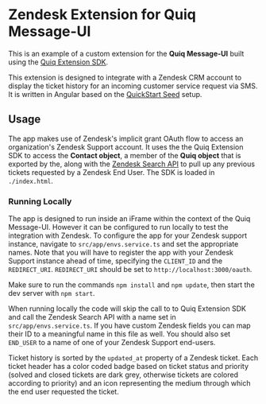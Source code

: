 # Zendesk Extension for Quiq Message-UI


This is an example of a custom extension for the **Quiq Message-UI** built using the [Quiq Extension SDK](https://github.com/Quiq/ui-extensions).  

This extension is designed to integrate with a Zendesk CRM account to display the ticket history for an incoming customer service request via SMS.  It is written in Angular based on the [QuickStart Seed](https://angular.io/guide/setup) setup.

## Usage

The app makes use of Zendesk's implicit grant OAuth flow to access an organization's Zendesk Support account.  It uses the the Quiq Extension SDK to access the **Contact object**, a member of the **Quiq object** that is exported by the, along with the [Zendesk Search API](https://developer.zendesk.com/rest_api/docs/core/search) to pull up any previous tickets requested by a Zendesk End User.  The SDK is loaded in `./index.html`.

### Running Locally

The app is designed to run inside an iFrame within the context of the Quiq Message-UI.  However it can be configured to run locally to test the integration with Zendesk.  To configure the app for your Zendesk support instance, navigate to `src/app/envs.service.ts` and set the appropriate names.  Note that you will have to register the app with your Zendesk Support instance ahead of time, specifying the `CLIENT_ID` and the `REDIRECT_URI`.  `REDIRECT_URI` should be set to `http://localhost:3000/oauth`.

Make sure to run the commands `npm install` and `npm update`, then start the dev server with `npm start`.  

When running locally the code will skip the call to to Quiq Extension SDK and call the Zendesk Search API with a name set in `src/app/envs.service.ts`.
If you have custom Zendesk fields you can map their ID to a meaningful name in this file as well.
You should also set `END_USER` to a name of one of your Zendesk Support end-users.

Ticket history is sorted by the `updated_at` property of a Zendesk ticket.  Each ticket header has a color coded badge based on ticket status and priority (solved and closed tickets are dark grey, otherwise tickets are colored according to priority) and an icon representing the medium through which the end user requested the ticket.
